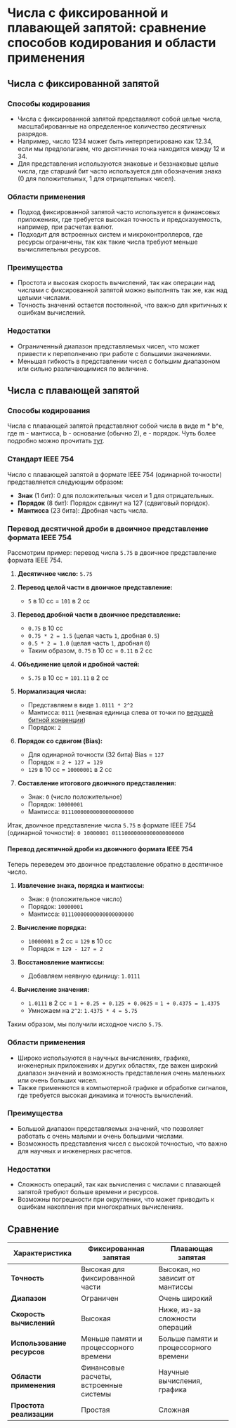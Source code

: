 # Числа с фиксированной и плавающей запятой: сравнение способов кодирования и области применения

## Числа с фиксированной запятой

### Способы кодирования

- Числа с фиксированной запятой представляют собой целые числа, масштабированные на определенное количество десятичных
  разрядов.
- Например, число 1234 может быть интерпретировано как 12.34, если мы предполагаем, что десятичная точка находится между
  12 и 34.
- Для представления используются знаковые и беззнаковые целые числа, где старший бит часто используется для обозначения
  знака (0 для положительных, 1 для отрицательных чисел).

### Области применения

- Подход фиксированной запятой часто используется в финансовых приложениях, где требуется высокая точность и
  предсказуемость, например, при расчетах валют.
- Подходит для встроенных систем и микроконтроллеров, где ресурсы ограничены, так как такие числа требуют меньше
  вычислительных ресурсов.

### Преимущества

- Простота и высокая скорость вычислений, так как операции над числами с фиксированной запятой можно выполнять так же,
  как над целыми числами.
- Точность значений остается постоянной, что важно для критичных к ошибкам вычислений.

### Недостатки

- Ограниченный диапазон представляемых чисел, что может привести к переполнению при работе с большими значениями.
- Меньшая гибкость в представлении чисел с большим диапазоном или сильно различающимися по величине.

## Числа с плавающей запятой

### Способы кодирования

Числа с плавающей запятой представляют собой числа в виде m * b^e, где m - мантисса, b - основание (обычно 2), e - порядок.
Чуть более подробно можно прочитать [тут](https://skillbox.ru/media/code/chisla-s-plavayushchey-tochkoy-chto-eto-takoe-i-kak-oni-rabotayut/).

### Стандарт IEEE 754

Число с плавающей запятой в формате IEEE 754 (одинарной точности) представляется следующим образом:
- **Знак** (1 бит): 0 для положительных чисел и 1 для отрицательных.
- **Порядок** (8 бит): Порядок сдвинут на 127 (сдвиговый порядок).
- **Мантисса** (23 бита): Дробная часть числа.

### Перевод десятичной дроби в двоичное представление формата IEEE 754

Рассмотрим пример: перевод числа `5.75` в двоичное представление формата IEEE 754.

1. **Десятичное число:** `5.75`

2. **Перевод целой части в двоичное представление:**
   - `5` в 10 сс = `101` в 2 сс

3. **Перевод дробной части в двоичное представление:**
   - `0.75` в 10 сс
   - `0.75 * 2 = 1.5` (целая часть `1`, дробная `0.5`)
   - `0.5 * 2 = 1.0` (целая часть `1`, дробная `0`)
   - Таким образом, `0.75` в 10 сс = `0.11` в 2 сс

4. **Объединение целой и дробной частей:**
   - `5.75` в 10 сс = `101.11` в 2 сс

5. **Нормализация числа:**
   - Представляем в виде `1.0111 * 2^2`
   - Мантисса: `0111` (неявная единица слева от точки по [ведущей битной конвенции](https://ru.wikipedia.org/wiki/IEEE_754-2008#:~:text=%D0%B2%D0%B5%D0%B4%D1%83%D1%89%D0%B5%D0%B9%20%D0%B1%D0%B8%D1%82%D0%BD%D0%BE%D0%B9%20%D0%BA%D0%BE%D0%BD%D0%B2%D0%B5%D0%BD%D1%86%D0%B8%D0%B5%D0%B9))
   - Порядок: `2`

6. **Порядок со сдвигом (Bias):**
   - Для одинарной точности (32 бита) Bias = `127`
   - Порядок = `2 + 127 = 129`
   - `129` в 10 сс = `10000001` в 2 сс

7. **Составление итогового двоичного представления:**
   - Знак: `0` (число положительное)
   - Порядок: `10000001`
   - Мантисса: `01110000000000000000000`

Итак, двоичное представление числа `5.75` в формате IEEE 754 (одинарной точности): `0 10000001 01110000000000000000000`

#### Перевод десятичной дроби из двоичного формата IEEE 754

Теперь переведем это двоичное представление обратно в десятичное число.

1. **Извлечение знака, порядка и мантиссы:**
   - Знак: `0` (положительное число)
   - Порядок: `10000001`
   - Мантисса: `01110000000000000000000`

2. **Вычисление порядка:**
   - `10000001` в 2 сс = `129` в 10 сс
   - Порядок = `129 - 127 = 2`

3. **Восстановление мантиссы:**
   - Добавляем неявную единицу: `1.0111`

4. **Вычисление значения:**
   - `1.0111` в 2 сс = `1 + 0.25 + 0.125 + 0.0625` = `1 + 0.4375 = 1.4375`
   - Умножаем на `2^2`: `1.4375 * 4 = 5.75`

Таким образом, мы получили исходное число `5.75`.

### Области применения

- Широко используются в научных вычислениях, графике, инженерных приложениях и других областях, где важен широкий
  диапазон значений и возможность представления очень маленьких или очень больших чисел.
- Также применяются в компьютерной графике и обработке сигналов, где требуется высокая динамика и точность вычислений.

### Преимущества

- Большой диапазон представляемых значений, что позволяет работать с очень малыми и очень большими числами.
- Возможность представления чисел с высокой точностью, что важно для научных и инженерных расчетов.

### Недостатки

- Сложность операций, так как вычисления с числами с плавающей запятой требуют больше времени и ресурсов.
- Возможны погрешности при округлении, что может приводить к ошибкам накопления при многократных вычислениях.

## Сравнение

| Характеристика             | Фиксированная запятая                  | Плавающая запятая                     |
|----------------------------|----------------------------------------|---------------------------------------|
| **Точность**               | Высокая для фиксированной части        | Высокая, но зависит от мантиссы       |
| **Диапазон**               | Ограничен                              | Очень широкий                         |
| **Скорость вычислений**    | Высокая                                | Ниже, из-за сложности операций        |
| **Использование ресурсов** | Меньше памяти и процессорного времени  | Больше памяти и процессорного времени |
| **Области применения**     | Финансовые расчеты, встроенные системы | Научные вычисления, графика           |
| **Простота реализации**    | Простая                                | Сложная                               |
